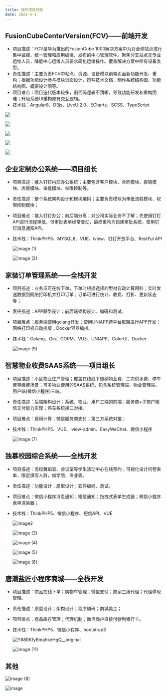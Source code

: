 ```yaml
---
title: 我的项目经验
date: 2021-4-1
---
```


## FusionCubeCenterVersion(FCV)——前端开发

- 项目描述：FCV是华为推出的FusionCube 1000解决方案中为对全球站点进行集中监控、统一管理和应用编排、发布的中心管理软件。聚焦分支站点无专业运维人员，降低中心运维人员要求简化运维操作。覆盖解决方案中所有设备类型。
- 责任描述：主要负责FCV中站点、资源、设备模块前端页面新功能开发、重构；根据功能设计参与模块页面设计，撰写技术文档，制作系统结构图、功能结构图、概要设计图等。
- 项目难点：项目迭代版本较多，旧代码逻辑不清晰，导致功能研发和重构困难；升级系统UI重构原有交互逻辑。
- 技术栈：Angular8、D3js、LiveUI2.0、ECharts、SCSS、TypeScript

![](http://qcdn.ytl003.com/md/%E5%9B%BE%E7%89%871.png)

![](http://qcdn.ytl003.com/md/%E5%9B%BE%E7%89%872.png)

![](http://qcdn.ytl003.com/md/%E5%9B%BE%E7%89%873.png)

![](http://qcdn.ytl003.com/md/%E5%9B%BE%E7%89%874.png)

![](http://qcdn.ytl003.com/md/%E5%9B%BE%E7%89%875.png)

## 企业定制办公系统——项目组长

- 项目描述：接入钉钉内部办公系统；主要包含客户模块、合同模块、报销模块、库房模块、审批模块、权限控制等。

- 责任描述：整个系统架构设计和模块编码；主要负责模块为审批流程模块、权限控制模块；

- 项目难点：接入钉钉办公；前后端分离；对公司实际业务不了解；先使用钉钉API进行流程审批，但审批表单经常变动，最终重构为自建审批系统，使用钉钉消息通知API。

- 技术栈：ThinkPHP5、MYSQL8、VUE、iview、钉钉开放平台、RestFul API

  ![image (1)](http://qcdn.ytl003.com/md/image%20(1).png)

  ![image (2)](http://qcdn.ytl003.com/md/image%20(2).png)

## 家装订单管理系统——全栈开发

- 项目描述：业务员可在线下单，下单时根据选择的型材自动计算用料；实时发送数据到网络打印机并打印订单；订单可进行统计、收费、打折、更新状态等；

- 责任描述：APP原型设计；前后端架构设计、编码和测试。

- 项目难点：服务端使用golang开发；使用UNIAPP跨平台框架进行APP开发；网络打印机自动排版；Docker容器编排。

- 技术栈：Golang、Gin、GORM、VUE、UNIAPP、ColorUI、Docker

  ![image (9)](http://qcdn.ytl003.com/md/image%20(9).png)

## 智慧物业收费SAAS系统——项目组长

- 项目描述：小区物业住户管理；覆盖在线线下缴纳物业费、二次供水费、停车费等缴费场景；可多物业使用的SAAS系统。包含系统管理端、物业管理端、用户端(微信小程序)三端。

- 责任描述：后端架构设计；系统、物业、用户三端的前端；服务商+子商户微信支付能力实现；停车系统接口对接。

- 项目难点：费用计算；微信服务商支付；第三方系统对接；

- 技术栈：ThinkPHP5、VUE、iview-admin、EasyWeChat、微信小程序

  ![image (7)](http://qcdn.ytl003.com/md/image%20(7).png)

## 独慕校园综合系统——全栈开发

- 项目描述：高校舞蹈室、会议室等学生活动中心在线预约；可视化设计问卷表单，限定填写人群，如学院、专业等。

- 责任描述：功能设计；原型设计；软件编码、测试。

- 项目难点：微信小程序消息通知；短信通知；拖拽式表单生成器；微信小程序表单渲染器；

- 技术栈：ThinkPHP5、微信小程序、短信API、VUE

  ![image2](http://qcdn.ytl003.com/md/image2.png)

  ![image (3)](http://qcdn.ytl003.com/md/image%20(3).png)

  ![image (4)](http://qcdn.ytl003.com/md/image%20(4).png)

  ![image (5)](http://qcdn.ytl003.com/md/image%20(5).png)

  ![image (6)](http://qcdn.ytl003.com/md/image%20(6).png)

## 唐潮盐匠小程序商城——全栈开发

- 项目描述：商品在线下单；购物车管理；微信支付；商家三级代理；代理体现管理。

- 责任描述：原型设计；架构设计；程序编码；商城美工；

- 项目难点：商品库存管理；代理机制；微信商户直接付款到银行卡。

- 技术栈：ThinkPHP5、微信小程序、bootstrap3

  ![Y88RKfyBmahkeHgQ__original](http://qcdn.ytl003.com/md/Y88RKfyBmahkeHgQ__original.png)

  ![image (11)](http://qcdn.ytl003.com/md/image%20(11).png)

## 其他

![image (8)](http://qcdn.ytl003.com/md/image%20(8).png)

![image](http://qcdn.ytl003.com/md/image.png)